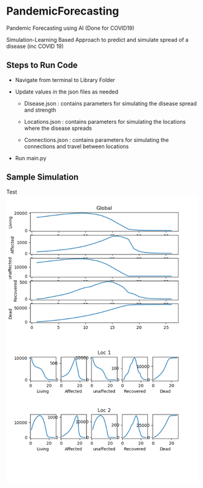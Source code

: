 # PandemicForecasting
 Pandemic Forecasting using AI (Done for COVID19)
 
 Simulation-Learning Based Approach to predict and simulate spread of a disease (inc COVID 19)
 
## Steps to Run Code
 - Navigate from terminal to Library Folder
 - Update values in the json files as needed
 
   - Disease.json : contains parameters for simulating the disease spread and strength
  
   - Locations.json : contains parameters for simulating the locations where the disease spreads
  
   - Connections.json : contains parameters for simulating the connections and travel between locations
   
 - Run main.py
 
 ## Sample Simulation
 Test
 ![Global Image](Simulations/Test/Test_Global.png)
 ![Loc Image](Simulations/Test/Test_LocationWise.png)
